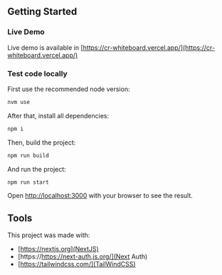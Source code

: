 ## Getting Started

### Live Demo

Live demo is available in
[https://cr-whiteboard.vercel.app/](https://cr-whiteboard.vercel.app/)

### Test code locally

First use the recommended node version:

```bash
nvm use
```

After that, install all dependencies:

```bash
npm i
```

Then, build the project:

```bash
npm run build
```

And run the project:

```bash
npm run start
```

Open [http://localhost:3000](http://localhost:3000) with your browser to see the result.

## Tools

This project was made with:

- [https://nextjs.org](NextJS)
- [https://https://next-auth.js.org/](Next Auth)
- [https://tailwindcss.com/](TailWindCSS)

